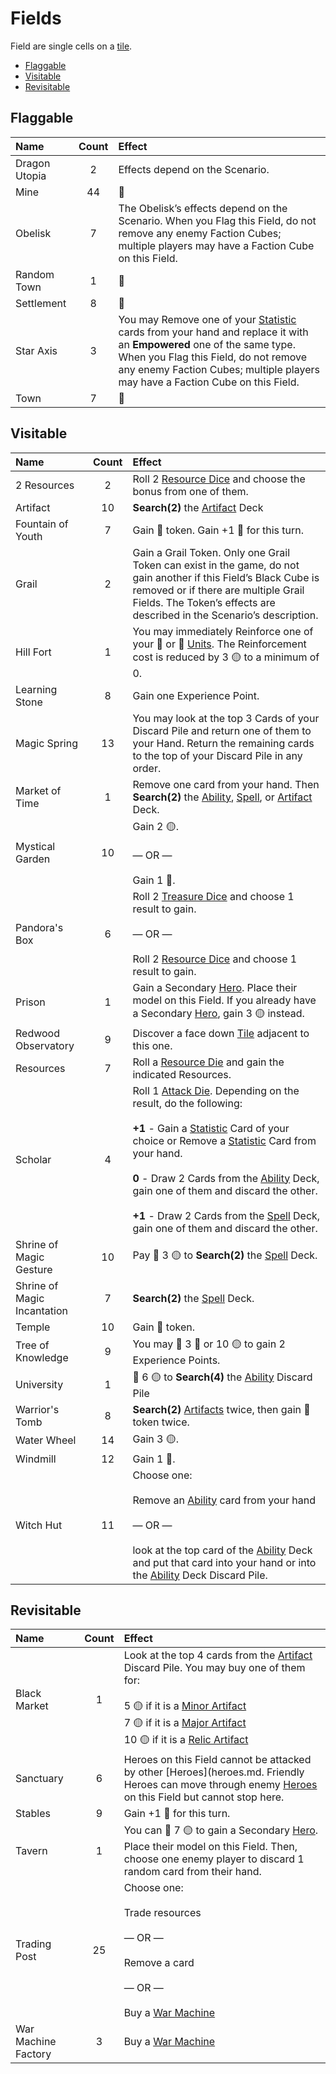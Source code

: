 # Fields

Field are single cells on a [tile](tiles.md).

<!-- MarkdownTOC autolink="true" autoanchor="true" -->

- [Flaggable](#flaggable)
- [Visitable](#visitable)
- [Revisitable](#revisitable)

<!-- /MarkdownTOC -->

<a id="flaggable"></a>
## Flaggable

| Name | Count | Effect |
| :--- | :---: | :--- |
| Dragon Utopia | 2 | Effects depend on the Scenario. |
| Mine | 44 | 🚧 |
| Obelisk | 7 | The Obelisk’s effects depend on the Scenario. When you Flag this Field, do not remove any enemy Faction Cubes; multiple players may have a Faction Cube on this Field. |
| Random Town | 1 | 🚧 |
| Settlement | 8 | 🚧 |
| Star Axis | 3 | You may Remove one of your [Statistic](statistics.md) cards from your hand and replace it with an **Empowered** one of the same type. When you Flag this Field, do not remove any enemy Faction Cubes; multiple players may have a Faction Cube on this Field. |
| Town | 7 | 🚧 |

<a id="visitable"></a>
## Visitable

| Name | Count | Effect |
| :--- | :---: | :--- |
| 2 Resources | 2 | Roll 2 [Resource Dice](dice.md#resource-die) and choose the bonus from one of them. |
| Artifact | 10 | **Search(2)** the [Artifact](artifacts.md) Deck |
| Fountain of Youth | 7 | Gain 💛 token. Gain +1 🐎 for this turn. |
| Grail | 2 | Gain a Grail Token. Only one Grail Token can exist in the game, do not gain another if this Field’s Black Cube is removed or if there are multiple Grail Fields. The Token’s effects are described in the Scenario’s description. |
| Hill Fort | 1 | You may immediately Reinforce one of your 🥉 or 🥈 [Units](units.md). The Reinforcement cost is reduced by 3 🟡 to a minimum of 0. |
| Learning Stone | 8 | Gain one Experience Point. |
| Magic Spring | 13 | You may look at the top 3 Cards of your Discard Pile and return one of them to your Hand. Return the remaining cards to the top of your Discard Pile in any order. |
| Market of Time | 1 | Remove one card from your hand. Then **Search(2)** the [Ability](abilities.md), [Spell](spells.md), or [Artifact](artifacts.md) Deck. |
| Mystical Garden | 10 | Gain 2 🟡.<br><br>— OR —<br><br>Gain 1 🔴. |
| Pandora's Box | 6 | Roll 2 [Treasure Dice](dice.md#treasure-die) and choose 1 result to gain.<br><br>— OR —<br><br>Roll 2 [Resource Dice](dice.md#resource-die) and choose 1 result to gain. |
| Prison | 1 | Gain a Secondary [Hero](heroes.md). Place their model on this Field. If you already have a Secondary [Hero](heroes.md), gain 3 🟡 instead. |
| Redwood Observatory | 9 | Discover a face down [Tile](tiles.md) adjacent to this one. |
| Resources | 7 | Roll a [Resource Die](dice.md#resource-die) and gain the indicated Resources. |
| Scholar | 4 | Roll 1 [Attack Die](dice.md#attack-die). Depending on the result, do the following:<br><br>**+1** - Gain a [Statistic](statistics.md) Card of your choice or Remove a [Statistic](statistics.md) Card from your hand.<br><br>**0** - Draw 2 Cards from the [Ability](abilities.md) Deck, gain one of them and discard the other.<br><br>**+1** - Draw 2 Cards from the [Spell](spells.md) Deck, gain one of them and discard the other. |
| Shrine of Magic Gesture | 10 | Pay 🫳 3 🟡 to **Search(2)** the [Spell](spells.md) Deck. |
| Shrine of Magic Incantation | 7 | **Search(2)** the [Spell](spells.md) Deck. |
| Temple | 10 | Gain 💛 token. |
| Tree of Knowledge | 9 | You may 🫳 3 🔴 or 10 🟡 to gain 2 Experience Points. |
| University | 1 | 🫳 6 🟡 to **Search(4)** the [Ability](abilities.md) Discard Pile |
| Warrior's Tomb | 8 | **Search(2)** [Artifacts](artifacts.md) twice, then gain 🖤 token twice. |
| Water Wheel | 14 | Gain 3 🟡. |
| Windmill | 12 | Gain 1 🔴. |
| Witch Hut | 11 | Choose one:<br><br>Remove an [Ability](abilities.md) card from your hand<br><br>— OR —<br><br>look at the top card of the [Ability](abilities.md) Deck and put that card into your hand or into the [Ability](abilities.md) Deck Discard Pile. |

<a id="revisitable"></a>
## Revisitable

| Name | Count | Effect |
| :--- | :---: | :--- |
| Black Market | 1 | Look at the top 4 cards from the [Artifact](artifacts.md) Discard Pile. You may buy one of them for:<br><br>5 🟡 if it is a [Minor Artifact](artifacts.md#minor)<br>7 🟡 if it is a [Major Artifact](artifacts.md#major)<br>10 🟡 if it is a [Relic Artifact](artifacts.md#relic) |
| Sanctuary | 6 | Heroes on this Field cannot be attacked by other [Heroes](heroes.md. Friendly Heroes can move through enemy [Heroes](heroes.md) on this Field but cannot stop here. |
| Stables | 9 | Gain +1 🐎 for this turn. |
| Tavern | 1 | You can 🫳 7 🟡 to gain a Secondary [Hero](heroes.md). Place their model on this Field. Then, choose one enemy player to discard 1 random card from their hand. |
| Trading Post | 25 | Choose one:<br><br>Trade resources<br><br>— OR —<br><br>Remove a card<br><br>— OR —<br><br>Buy a [War Machine](war_machines.md) |
| War Machine Factory | 3 | Buy a [War Machine](war_machines.md) |